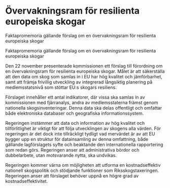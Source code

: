 # Övervakningsram för resilienta europeiska skogar

Faktapromemoria gällande förslag om en övervakningsram för resilienta europeiska skogar

Faktapromemoria gällande förslag om en övervakningsram för resilienta europeiska skogar

Den 22 november presenterade kommissionen ett förslag till förordning om
en övervakningsram för resilienta europeiska skogar. Målet är att säkerställa
att den data om skog som samlas in i EU har hög kvalitet och jämförbarhet,
samt att främja frivillig utveckling av integrerad långsiktig planering på
medlemsstatsnivå som stöttar EU:s skogars resiliens.

Förslaget innehåller ett antal indikatorer, där vissa ska samlas in av kommissionen med fjärranalys, andra av medlemsstaterna främst genom nationella skogsinventeringar. Denna data ska delas offentligt och omfattar både elektroniska databaser och geografiska informationssystem.

Regeringen instämmer att data och information av hög kvalitet och tillförlitlighet är viktigt för att följa utvecklingen av skogens alla värden. För regeringen är det dock inte tillräckligt tydligt vad mervärdet är av att EU
bygger upp en struktur för datainsamling av denna omfattning, både gällande lagförslagets syfte och beaktande den internationella rapportering som redan görs. Regeringen anser att administrativa bördor och dubbelarbete, utan motsvarande nytta, ska undvikas.

Regeringen kommer värna om möjligheten att utforma en kostnadseffektiv nationell skogspolitik och stödjande funktioner som Riksskogstaxeringen. Regeringen anser att förslaget behöver uppnå en högre grad av kostnadseffektivitet.
